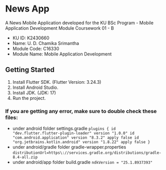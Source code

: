 # News App

A News  Mobile Application developed for the KU BSc Program - Mobile Application Development Module Coursework 01 - B

- KU ID: K2430660
- Name: U. D. Chamika Srimantha
- Module Code: C16330
- Module Name: Mobile Application Development

## Getting Started

1. Install Flutter SDK. (Flutter Version: 3.24.3)
2. Install Android Studio.
4. Install JDK. (JDK: 17)
5. Run the project.

### If you are getting any error, make sure to double check these files:

- under android folder settings.gradle
  `plugins {
    id "dev.flutter.flutter-plugin-loader" version "1.0.0"
    id "com.android.application" version "8.3.2" apply false
    id "org.jetbrains.kotlin.android" version "1.8.22" apply false
  }`
- under android/gradle folder gradle-wrapper.properties
  `distributionUrl=https\://services.gradle.org/distributions/gradle-8.4-all.zip`
- under android/app folder build.gradle
  `ndkVersion = "25.1.8937393"`